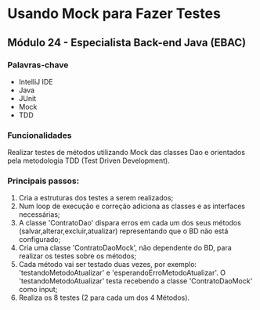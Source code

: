# Usando Mock para Fazer Testes 

## Módulo 24 - Especialista Back-end Java (EBAC)

### Palavras-chave

* IntelliJ IDE
* Java
* JUnit
* Mock
* TDD


### Funcionalidades

Realizar testes de métodos utilizando Mock das classes Dao e orientados pela metodologia TDD (Test Driven Development).

### Principais passos:

1. Cria a estruturas dos testes a serem realizados;
2. Num loop de execução e correção adiciona as classes e as interfaces necessárias;
3. A classe 'ContratoDao' dispara erros em cada um dos seus métodos (salvar,alterar,excluir,atualizar) representando que o BD não está configurado;
4. Cria uma classe 'ContratoDaoMock', não dependente do BD, para realizar os testes sobre os métodos;
5. Cada método vai ser testado duas vezes, por exemplo: 'testandoMetodoAtualizar' e 'esperandoErroMetodoAtualizar'. O 'testandoMetodoAtualizar' testa recebendo a classe 'ContratoDaoMock' como input;
6. Realiza os 8 testes (2 para cada um dos 4 Métodos).  


